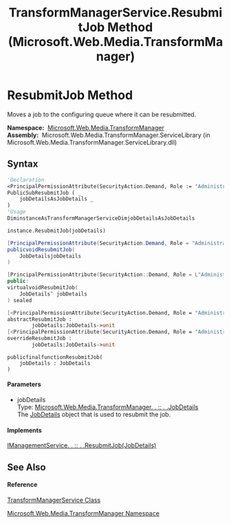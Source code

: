 ﻿---
title: TransformManagerService.ResubmitJob Method  (Microsoft.Web.Media.TransformManager)
TOCTitle: ResubmitJob Method
ms:assetid: M:Microsoft.Web.Media.TransformManager.TransformManagerService.ResubmitJob(Microsoft.Web.Media.TransformManager.JobDetails)
ms:mtpsurl: https://msdn.microsoft.com/en-us/library/microsoft.web.media.transformmanager.transformmanagerservice.resubmitjob(v=VS.90)
ms:contentKeyID: 35521168
ms.date: 06/14/2012
mtps_version: v=VS.90
f1_keywords:
- Microsoft.Web.Media.TransformManager.TransformManagerService.ResubmitJob
dev_langs:
- CSharp
- JScript
- VB
- FSharp
- c++
api_location:
- Microsoft.Web.Media.TransformManager.ServiceLibrary.dll
api_name:
- Microsoft.Web.Media.TransformManager.TransformManagerService.ResubmitJob
api_type:
- Managed
topic_type:
- apiref
- kbSyntax
product_family_name: VS
ROBOTS: INDEX,FOLLOW
---

# ResubmitJob Method

Moves a job to the configuring queue where it can be resubmitted.

**Namespace:**  [Microsoft.Web.Media.TransformManager](microsoft-web-media-transformmanager-namespace.md)  
**Assembly:**  Microsoft.Web.Media.TransformManager.ServiceLibrary (in Microsoft.Web.Media.TransformManager.ServiceLibrary.dll)

## Syntax

``` vb
'Declaration
<PrincipalPermissionAttribute(SecurityAction.Demand, Role := "Administrators")> _
PublicSubResubmitJob ( _
    jobDetailsAsJobDetails _
)
'Usage
DiminstanceAsTransformManagerServiceDimjobDetailsAsJobDetails

instance.ResubmitJob(jobDetails)
```

``` csharp
[PrincipalPermissionAttribute(SecurityAction.Demand, Role = "Administrators")]
publicvoidResubmitJob(
    JobDetailsjobDetails
)
```

``` c++
[PrincipalPermissionAttribute(SecurityAction::Demand, Role = L"Administrators")]
public:
virtualvoidResubmitJob(
    JobDetails^ jobDetails
) sealed
```

``` fsharp
[<PrincipalPermissionAttribute(SecurityAction.Demand, Role = "Administrators")>]
abstractResubmitJob : 
        jobDetails:JobDetails->unit 
[<PrincipalPermissionAttribute(SecurityAction.Demand, Role = "Administrators")>]
overrideResubmitJob : 
        jobDetails:JobDetails->unit
```

``` jscript
publicfinalfunctionResubmitJob(
    jobDetails : JobDetails
)
```

#### Parameters

  - jobDetails  
    Type: [Microsoft.Web.Media.TransformManager. . :: . .JobDetails](jobdetails-class-microsoft-web-media-transformmanager.md)  
    The [JobDetails](jobdetails-class-microsoft-web-media-transformmanager.md) object that is used to resubmit the job.  

#### Implements

[IManagementService. . :: . .ResubmitJob(JobDetails)](imanagementservice-resubmitjob-method-microsoft-web-media-transformmanager.md)  

## See Also

#### Reference

[TransformManagerService Class](transformmanagerservice-class-microsoft-web-media-transformmanager.md)

[Microsoft.Web.Media.TransformManager Namespace](microsoft-web-media-transformmanager-namespace.md)

